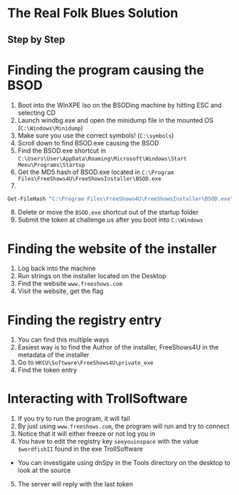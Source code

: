 # The Real Folk Blues Solution

## Step by Step

# Finding the program causing the BSOD
 1. Boot into the WinXPE Iso on the BSODing machine by hitting ESC and selecting CD
 2. Launch windbg.exe and open the minidump file in the mounted OS (`C:\Windows\Minidump`)
 3. Make sure you use the correct symbols! (`C:\symbols`)
 4. Scroll down to find BSOD.exe causing the BSOD
 5. Find the BSOD.exe shortcut in `C:\Users\User\AppData\Roaming\Microsoft\Windows\Start Menu\Programs\Startup`
 6. Get the MD5 hash of BSOD.exe located in `C:\Program Files\FreeShows4U\FreeShowsInstaller\BSOD.exe`
 7. 
 
 ```powershell
 Get-FileHash "C:\Program Files\FreeShows4U\FreeShowsInstaller\BSOD.exe" -Algorithm MD5
 ```

 8. Delete or move the `BSOD.exe` shortcut out of the startup folder
 9. Submit the token at challenge.us after you boot into `C:\Windows`

# Finding the website of the installer
 1. Log back into the machine
 2. Run strings on the installer located on the Desktop
 3. Find the website `www.freeshows.com`
 4. Visit the website, get the flag

# Finding the registry entry
 1. You can find this multiple ways
 2. Easiest way is to find the Author of the installer, FreeShows4U in the metadata of the installer
 3. Go to `HKCU\Software\FreeShows4U\private_exe`
 4. Find the token entry

# Interacting with TrollSoftware
 1. If you try to run the program, it will fail
 2. By just using `www.freeshows.com`, the program will run and try to connect
 3. Notice that it will either freeze or not log you in
 4. You have to edit the registry key `seeyouinspace` with the value `$wordfishII` found in the exe TrollSoftware
   - You can investigate using dnSpy in the Tools directory on the desktop to look at the source
 5. The server will reply with the last token
